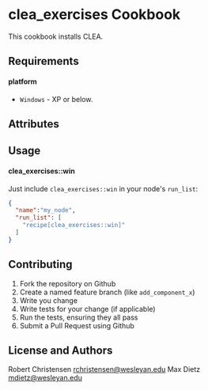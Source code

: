 clea_exercises Cookbook
=========================
This cookbook installs CLEA.

Requirements
------------
#### platform
- `Windows` - XP or below.

Attributes
----------

Usage
-----
#### clea_exercises::win

Just include `clea_exercises::win` in your node's `run_list`:

```json
{
  "name":"my_node",
  "run_list": [
    "recipe[clea_exercises::win]"
  ]
}
```

Contributing
------------

1. Fork the repository on Github
2. Create a named feature branch (like `add_component_x`)
3. Write you change
4. Write tests for your change (if applicable)
5. Run the tests, ensuring they all pass
6. Submit a Pull Request using Github

License and Authors
-------------------
Robert Christensen <rchristensen@wesleyan.edu>
Max Dietz <mdietz@wesleyan.edu>